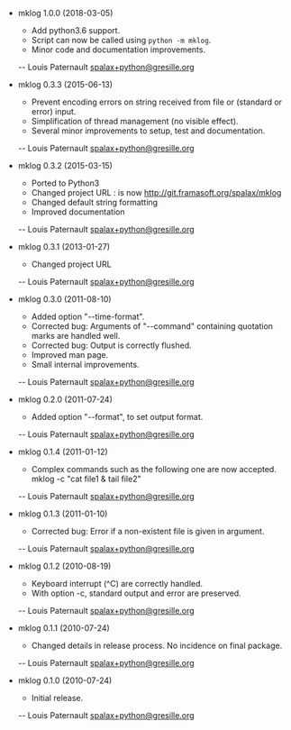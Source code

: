 * mklog 1.0.0 (2018-03-05)

    * Add python3.6 support.
    * Script can now be called using `python -m mklog`.
    * Minor code and documentation improvements.

    -- Louis Paternault <spalax+python@gresille.org>

* mklog 0.3.3 (2015-06-13)

    * Prevent encoding errors on string received from file or (standard or error)
      input.
    * Simplification of thread management (no visible effect).
    * Several minor improvements to setup, test and documentation.

    -- Louis Paternault <spalax+python@gresille.org>

* mklog 0.3.2 (2015-03-15)

    * Ported to Python3
    * Changed project URL : is now http://git.framasoft.org/spalax/mklog
    * Changed default string formatting
    * Improved documentation

    -- Louis Paternault <spalax+python@gresille.org>

* mklog 0.3.1 (2013-01-27)

    * Changed project URL

    -- Louis Paternault <spalax+python@gresille.org>

* mklog 0.3.0 (2011-08-10)

    * Added option "--time-format".
    * Corrected bug: Arguments of "--command" containing quotation marks are
      handled well.
    * Corrected bug: Output is correctly flushed.
    * Improved man page.
    * Small internal improvements.

    -- Louis Paternault <spalax+python@gresille.org>

* mklog 0.2.0 (2011-07-24)

    * Added option "--format", to set output format.

    -- Louis Paternault <spalax+python@gresille.org>

* mklog 0.1.4 (2011-01-12)

    * Complex commands such as the following one are now accepted.
      mklog -c "cat file1 & tail file2"

    -- Louis Paternault <spalax+python@gresille.org>

* mklog 0.1.3 (2011-01-10)

    * Corrected bug: Error if a non-existent file is given in argument.

    -- Louis Paternault <spalax+python@gresille.org>

* mklog 0.1.2 (2010-08-19)

    * Keyboard interrupt (^C) are correctly handled.
    * With option -c, standard output and error are preserved.

    -- Louis Paternault <spalax+python@gresille.org>

* mklog 0.1.1 (2010-07-24)

    * Changed details in release process. No incidence on final package.

    -- Louis Paternault <spalax+python@gresille.org>

* mklog 0.1.0 (2010-07-24)

    * Initial release.

    -- Louis Paternault <spalax+python@gresille.org>

